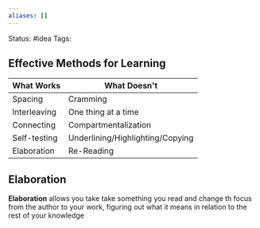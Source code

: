```yaml
---
aliases: []
---
```

Status: #idea
Tags: 

## Effective Methods for Learning
| What Works   | What Doesn't                     |
| ------------ | -------------------------------- |
| Spacing      | Cramming                         |
| Interleaving | One thing at a time              |
| Connecting   | Compartmentalization             |
| Self-testing | Underlining/Highlighting/Copying | 
| Elaboration  | Re-Reading                       |

## Elaboration
**Elaboration** allows you take take something you read and change th focus from the author to your work, figuring out what it means in relation to the rest of your knowledge
[^1]:[[how to take smart notes-presentation]] **(35:00)**
[^2]: [[Brown, Roediger, McDaniel- Make It Stick]]
[^3]:[[Oakley- A Mind for Numbers]]